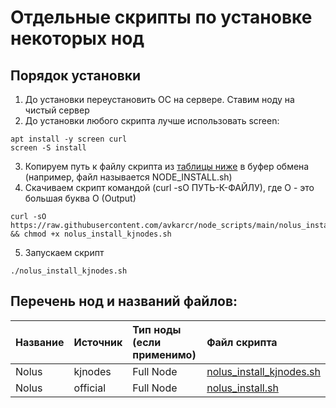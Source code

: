 # Отдельные скрипты по установке некоторых нод
## Порядок установки
1. До установки переустановить ОС на сервере. Ставим ноду на чистый сервер
2. До установки любого скрипта лучше использовать screen:
```
apt install -y screen curl
screen -S install
```
3. Копируем путь к файлу скрипта из [таблицы ниже](https://github.com/avkarcr/node_scripts/blob/main/README.md#%D0%BF%D0%B5%D1%80%D0%B5%D1%87%D0%B5%D0%BD%D1%8C-%D0%BD%D0%BE%D0%B4-%D0%B8-%D0%BD%D0%B0%D0%B7%D0%B2%D0%B0%D0%BD%D0%B8%D0%B9-%D1%84%D0%B0%D0%B9%D0%BB%D0%BE%D0%B2) в буфер обмена (например, файл называется NODE_INSTALL.sh)
4. Скачиваем скрипт командой (curl -sO ПУТЬ-К-ФАЙЛУ), где O - это большая буква O (Output)
```
curl -sO https://raw.githubusercontent.com/avkarcr/node_scripts/main/nolus_install_kjnodes.sh && chmod +x nolus_install_kjnodes.sh
```
5. Запускаем скрипт
```
./nolus_install_kjnodes.sh
```
## Перечень нод и названий файлов:
| Название | Источник | Тип ноды (если применимо) | Файл скрипта |
| :--- | :--- | :--- | :--- |
| Nolus | kjnodes | Full Node | [nolus_install_kjnodes.sh](https://raw.githubusercontent.com/avkarcr/node_scripts/main/nolus_install_kjnodes.sh) |
| Nolus | official | Full Node | [nolus_install.sh](https://raw.githubusercontent.com/avkarcr/node_scripts/main/nolus_install.sh) |

